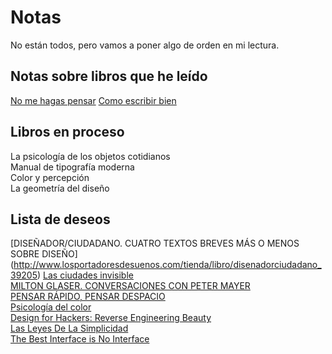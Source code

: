 # Notas

No están todos, pero vamos a poner algo de orden en mi lectura.

## Notas sobre libros que he leído

[No me hagas pensar](no-me-hagas-pensar.md)
[Como escribir bien](no-me-hagas-pensar.md)

## Libros en proceso

La psicología de los objetos cotidianos  
Manual de tipografía moderna  
Color y percepción  
La geometría del diseño  

## Lista de deseos

[DISEÑADOR/CIUDADANO. CUATRO TEXTOS BREVES MÁS O MENOS SOBRE DISEÑO] (http://www.losportadoresdesuenos.com/tienda/libro/disenadorciudadano_39205)
[Las ciudades invisible](http://www.losportadoresdesuenos.com/tienda/libro/las-ciudades-invisibles_7212)  
[MILTON GLASER. CONVERSACIONES CON PETER MAYER](http://www.losportadoresdesuenos.com/tienda/libro/milton-glaser-conversaciones-con-peter-mayer_49749)  
[PENSAR RÁPIDO, PENSAR DESPACIO](http://www.losportadoresdesuenos.com/tienda/libro/pensar-rapido-pensar-despacio_18144)  
[Psicología del color](https://www.amazon.es/dp/8425219779/_encoding=UTF8?coliid=I1SNFBU1F79PR5&colid=12HK5XCBRNP3R&psc=0)  
[Design for Hackers: Reverse Engineering Beauty](https://www.amazon.es/dp/1119998956/_encoding=UTF8?coliid=IXZVEIOPWYFFE&colid=12HK5XCBRNP3R&psc=0)  
[Las Leyes De La Simplicidad](https://www.amazon.es/dp/8497845439/_encoding=UTF8?coliid=I2DWIT4GM8XJU5&colid=12HK5XCBRNP3R&psc=0)  
[The Best Interface is No Interface](https://www.amazon.es/dp/0133890333/_encoding=UTF8?coliid=I38DCGNC3P9D1H&colid=12HK5XCBRNP3R&psc=0)  





